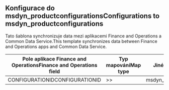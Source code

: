 ## <a name="configurations-to-msdyn_productconfigurations"></a><span data-ttu-id="76f97-101">Konfigurace do msdyn_productconfigurations</span><span class="sxs-lookup"><span data-stu-id="76f97-101">Configurations to msdyn_productconfigurations</span></span>

<span data-ttu-id="76f97-102">Tato šablona synchronizuje data mezi aplikacemi Finance and Operations a Common Data Service.</span><span class="sxs-lookup"><span data-stu-id="76f97-102">This template synchronizes data between Finance and Operations apps and Common Data Service.</span></span>

<span data-ttu-id="76f97-103">Pole aplikace Finance and Operations</span><span class="sxs-lookup"><span data-stu-id="76f97-103">Finance and Operations field</span></span> | <span data-ttu-id="76f97-104">Typ mapování</span><span class="sxs-lookup"><span data-stu-id="76f97-104">Map type</span></span> | <span data-ttu-id="76f97-105">Jiné pole Dynamics 365</span><span class="sxs-lookup"><span data-stu-id="76f97-105">Other Dynamics 365 field</span></span> | <span data-ttu-id="76f97-106">Výchozí hodnota</span><span class="sxs-lookup"><span data-stu-id="76f97-106">Default value</span></span>
---|---|---|---
<span data-ttu-id="76f97-107">CONFIGURATIONID</span><span class="sxs-lookup"><span data-stu-id="76f97-107">CONFIGURATIONID</span></span> | >> | <span data-ttu-id="76f97-108">msdyn_productconfiguration</span><span class="sxs-lookup"><span data-stu-id="76f97-108">msdyn_productconfiguration</span></span> | 
